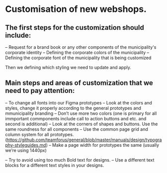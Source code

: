 # Customisation of new webshops.

## The first steps for the customization should include:
– Request for a brand book or any other components of the municipality's corporate identity
– Defining the corporate colors of the municipality
– Defining the corporate font of the municipality that is being customized

Then we defining which styling we need to update and apply.

## Main steps and areas of customization that we need to pay attention:
– To change all fonts into our Figma prototypes
– Look at the colors and styles, change it properly according to the general prototypes and mmunicipality branding
– Don’t use more two colors (one is primary for all immportant commponents include call to action buttons and etc. and second is additional) 
– Look at the corners of shapes and buttons. Use the same roundness for all components
– Use the common page grid and column system for all prototypes. (https://github.com/teamforus/general/blob/master/manuals/design/typography-styleguides.md)
– Make a page width for prototypes the same (usually we’re using 1440px)

– Try to avoid using too much Bold text for designs.
– Use a different text blocks for a different text styles in your designs.
